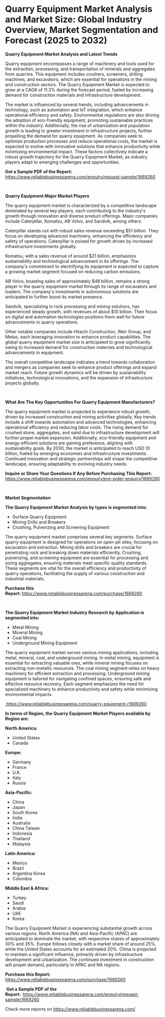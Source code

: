 <p><h1>Quarry Equipment Market Analysis and Market Size: Global Industry Overview, Market Segmentation and Forecast (2025 to 2032)</h1></p><p><strong>Quarry Equipment Market Analysis and Latest Trends</strong></p>
<p><p>Quarry equipment encompasses a range of machinery and tools used for the extraction, processing, and transportation of minerals and aggregates from quarries. This equipment includes crushers, screeners, drilling machines, and excavators, which are essential for operations in the mining and construction sectors. The Quarry Equipment Market is expected to grow at a CAGR of 11.3% during the forecast period, fueled by increasing demand for construction materials and infrastructure development.</p><p>The market is influenced by several trends, including advancements in technology, such as automation and IoT integration, which enhance operational efficiency and safety. Environmental regulations are also driving the adoption of eco-friendly equipment, promoting sustainable practices within the industry. Additionally, the rise of urbanization and population growth is leading to greater investment in infrastructure projects, further propelling the demand for quarry equipment. As companies seek to optimize production processes and reduce operational costs, the market is expected to evolve with innovative solutions that enhance productivity while minimizing environmental impact. These factors collectively indicate a robust growth trajectory for the Quarry Equipment Market, as industry players adapt to emerging challenges and opportunities.</p></p>
<p><strong>Get a Sample PDF of the Report:&nbsp;</strong> <a href="https://www.reliablebusinessarena.com/enquiry/request-sample/1669260?utm_campaign=3218&utm_medium=2&utm_source=Github&utm_content=ia&utm_term=08042025&utm_id=quarry-equipment">https://www.reliablebusinessarena.com/enquiry/request-sample/1669260</a></p>
<p>&nbsp;</p>
<p><strong>Quarry Equipment Major Market Players</strong></p>
<p><p>The quarry equipment market is characterized by a competitive landscape dominated by several key players, each contributing to the industry's growth through innovation and diverse product offerings. Major companies include Caterpillar, Komatsu, AB Volvo, and Sandvik, among others.</p><p>Caterpillar stands out with robust sales revenue exceeding $51 billion. They focus on developing advanced machinery, enhancing the efficiency and safety of operations. Caterpillar is poised for growth driven by increased infrastructure investments globally.</p><p>Komatsu, with a sales revenue of around $21 billion, emphasizes sustainability and technological advancement in its offerings. The company's commitment to electrifying its equipment is expected to capture a growing market segment focused on reducing carbon emissions.</p><p>AB Volvo, boasting sales of approximately $48 billion, remains a strong player in the quarry equipment market through its range of excavators and loaders. The company's investments in autonomous solutions are anticipated to further boost its market presence.</p><p>Sandvik, specializing in rock processing and mining solutions, has experienced steady growth, with revenues of about $10 billion. Their focus on digital and automation technologies positions them well for future advancements in quarry operations.</p><p>Other notable companies include Hitachi Construction, Weir Group, and Metso, each leveraging innovation to enhance product capabilities. The global quarry equipment market size is anticipated to grow significantly owing to increased demand for construction materials and technological advancements in equipment.</p><p>The overall competitive landscape indicates a trend towards collaboration and mergers as companies seek to enhance product offerings and expand market reach. Future growth dynamics will be driven by sustainability initiatives, technological innovations, and the expansion of infrastructure projects globally.</p></p>
<p>&nbsp;</p>
<p><strong>What Are The Key Opportunities For Quarry Equipment Manufacturers?</strong></p>
<p><p>The quarry equipment market is projected to experience robust growth, driven by increased construction and mining activities globally. Key trends include a shift towards automation and advanced technologies, enhancing operational efficiency and reducing labor costs. The rising demand for crushed stone, aggregates, and sand due to infrastructure development will further propel market expansion. Additionally, eco-friendly equipment and energy-efficient solutions are gaining preference, aligning with sustainability goals. By 2030, the market is anticipated to reach USD 10 billion, fueled by emerging economies and infrastructure investments. Continued innovation and strategic partnerships will shape the competitive landscape, ensuring adaptability to evolving industry needs.</p></p>
<p><strong>Inquire or Share Your Questions If Any Before Purchasing This Report:</strong> <a href="https://www.reliablebusinessarena.com/enquiry/pre-order-enquiry/1669260?utm_campaign=3218&utm_medium=2&utm_source=Github&utm_content=ia&utm_term=08042025&utm_id=quarry-equipment">https://www.reliablebusinessarena.com/enquiry/pre-order-enquiry/1669260</a></p>
<p>&nbsp;</p>
<p><strong>Market Segmentation</strong></p>
<p><strong>The Quarry Equipment Market Analysis by types is segmented into:</strong></p>
<p><ul><li>Surface Quarry Equipment</li><li>Mining Drills and Breakers</li><li>Crushing, Pulverizing and Screening Equipment</li></ul></p>
<p><p>The quarry equipment market comprises several key segments. Surface quarry equipment is designed for operations on open-pit sites, focusing on excavation and extraction. Mining drills and breakers are crucial for penetrating rock and breaking down materials efficiently. Crushing, pulverizing, and screening equipment are essential for processing and sizing aggregates, ensuring materials meet specific quality standards. These segments are vital for the overall efficiency and productivity of quarry operations, facilitating the supply of various construction and industrial materials.</p></p>
<p><strong>Purchase this Report:&nbsp;</strong><a href="https://www.reliablebusinessarena.com/purchase/1669260?utm_campaign=3218&utm_medium=2&utm_source=Github&utm_content=ia&utm_term=08042025&utm_id=quarry-equipment">https://www.reliablebusinessarena.com/purchase/1669260</a></p>
<p>&nbsp;</p>
<p><strong>The Quarry Equipment Market Industry Research by Application is segmented into:</strong></p>
<p><ul><li>Metal Mining</li><li>Mineral Mining</li><li>Coal Mining</li><li>Underground Mining Equipment</li></ul></p>
<p><p>The quarry equipment market serves various mining applications, including metal, mineral, coal, and underground mining. In metal mining, equipment is essential for extracting valuable ores, while mineral mining focuses on extracting non-metallic resources. The coal mining segment relies on heavy machinery for efficient extraction and processing. Underground mining equipment is tailored for navigating confined spaces, ensuring safe and effective resource recovery. Each segment emphasizes the need for specialized machinery to enhance productivity and safety while minimizing environmental impacts.</p></p>
<p><a href="https://www.reliablebusinessarena.com/quarry-equipment-r1669260?utm_campaign=3218&utm_medium=2&utm_source=Github&utm_content=ia&utm_term=08042025&utm_id=quarry-equipment">&nbsp;https://www.reliablebusinessarena.com/quarry-equipment-r1669260</a></p>
<p><strong>In terms of Region, the Quarry Equipment Market Players available by Region are:</strong></p>
<p>
    <p> <strong> North America: </strong>
        <ul>
            <li>United States</li>
            <li>Canada</li>
        </ul>
        </p> 
    <p> <strong> Europe: </strong>
        <ul>
            <li>Germany</li>
            <li>France</li>
            <li>U.K.</li>
            <li>Italy</li>
            <li>Russia</li>
        </ul>
        </p> 
    <p> <strong> Asia-Pacific: </strong>
        <ul>
            <li>China</li>
            <li>Japan</li>
            <li>South Korea</li>
            <li>India</li>
            <li>Australia</li>
            <li>China Taiwan</li>
            <li>Indonesia</li>
            <li>Thailand</li>
            <li>Malaysia</li>
        </ul>
        </p> 
    <p> <strong> Latin America: </strong>
        <ul>
            <li>Mexico</li>
            <li>Brazil</li>
            <li>Argentina Korea</li>
            <li>Colombia</li>
        </ul>
        </p> 
    <p> <strong> Middle East & Africa: </strong>
        <ul>
            <li>Turkey</li>
            <li>Saudi</li>
            <li>Arabia</li>
            <li>UAE</li>
            <li>Korea</li>
        </ul>
    </p>
    </p>
<p><p>The Quarry Equipment Market is experiencing substantial growth across various regions. North America (NA) and Asia-Pacific (APAC) are anticipated to dominate the market, with respective shares of approximately 30% and 35%. Europe follows closely with a market share of around 25%, while the United States accounts for an estimated 20%. China is projected to maintain a significant influence, primarily driven by infrastructure development and urbanization. The continued investment in construction will propel demand, particularly in APAC and NA regions.</p></p>
<p><strong>Purchase this Report: </strong><a href="https://www.reliablebusinessarena.com/purchase/1669260?utm_campaign=3218&utm_medium=2&utm_source=Github&utm_content=ia&utm_term=08042025&utm_id=quarry-equipment">https://www.reliablebusinessarena.com/purchase/1669260</a></p>
<p>&nbsp;<strong>Get a Sample PDF of the Report:&nbsp;&nbsp;</strong><a href="https://www.reliablebusinessarena.com/enquiry/request-sample/1669260?utm_campaign=3218&utm_medium=2&utm_source=Github&utm_content=ia&utm_term=08042025&utm_id=quarry-equipment">https://www.reliablebusinessarena.com/enquiry/request-sample/1669260</a></p>
<p><strong></strong></p>
<p>Check more reports on <a href="https://www.reliablebusinessarena.com/?utm_campaign=3218&utm_medium=2&utm_source=Github&utm_content=ia&utm_term=08042025&utm_id=quarry-equipment">https://www.reliablebusinessarena.com/</a></p>